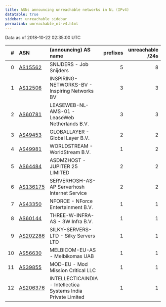 ```yaml
---
title: ASNs announcing unreachable networks in NL (IPv4)
datatable: true
sidebar: unreachable_sidebar
permalink: unreachable_nl-v4.html
---
```


Data as of 2018-10-22 02:35:00 UTC


<div class="datatable-begin"></div>

|   # | ASN                                      | (announcing) AS name                                           |   prefixes |   unreachable /24s |
|----:|:-----------------------------------------|:---------------------------------------------------------------|-----------:|-------------------:|
|   0 | [AS15562](unreachable_AS15562-v4.html)   | SNIJDERS - Job Snijders                                        |          5 |                  8 |
|   1 | [AS12506](unreachable_AS12506-v4.html)   | INSPIRING-NETWORKS-BV - Inspiring Networks BV                  |          3 |                  3 |
|   2 | [AS60781](unreachable_AS60781-v4.html)   | LEASEWEB-NL-AMS-01 - LeaseWeb Netherlands B.V.                 |          3 |                  3 |
|   3 | [AS49453](unreachable_AS49453-v4.html)   | GLOBALLAYER - Global Layer B.V.                                |          2 |                  2 |
|   4 | [AS49981](unreachable_AS49981-v4.html)   | WORLDSTREAM - WorldStream B.V.                                 |          1 |                  2 |
|   5 | [AS64484](unreachable_AS64484-v4.html)   | ASDMZHOST - JUPITER 25 LIMITED                                 |          2 |                  2 |
|   6 | [AS136175](unreachable_AS136175-v4.html) | SERVERHOSH-AS-AP Serverhosh Internet Service                   |          2 |                  2 |
|   7 | [AS43350](unreachable_AS43350-v4.html)   | NFORCE - NForce Entertainment B.V.                             |          1 |                  1 |
|   8 | [AS60144](unreachable_AS60144-v4.html)   | THREE-W-INFRA-AS - 3W Infra B.V.                               |          1 |                  1 |
|   9 | [AS202286](unreachable_AS202286-v4.html) | SILKY-SERVERS-LTD - Silky Servers LTD                          |          1 |                  1 |
|  10 | [AS56630](unreachable_AS56630-v4.html)   | MELBICOM-EU-AS - Melbikomas UAB                                |          1 |                  1 |
|  11 | [AS39855](unreachable_AS39855-v4.html)   | MOD-EU - Mod Mission Critical LLC                              |          1 |                  1 |
|  12 | [AS206376](unreachable_AS206376-v4.html) | INTELLECTICAINDIA - Intellectica Systems India Private Limited |          1 |                  1 |

<div class="datatable-end"></div>